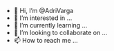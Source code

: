 - 👋 Hi, I’m @AdriVarga
- 👀 I’m interested in ...
- 🌱 I’m currently learning ...
- 💞️ I’m looking to collaborate on ...
- 📫 How to reach me ...

<!---
AdriVarga/AdriVarga is a ✨ special ✨ repository because its `README.md` (this file) appears on your GitHub profile.
You can click the Preview link to take a look at your changes.
--->
